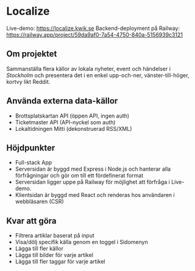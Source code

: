 # Localize
Live-demo: https://localize.kwik.se
Backend-deployment på Railway: https://railway.app/project/59da9af0-7a54-4750-840a-5156939c3121

## Om projektet
Sammanställa flera källor av lokala nyheter, event och händelser i *Stockholm* och presentera det i en enkel upp-och-ner, vänster-till-höger, kortvy likt Reddit.

## Använda externa data-källor
- Brottsplatskartan API (öppen API, ingen auth)
- Ticketmaster API (API-nyckel som auth)
- Lokaltidningen Mitti (dekonstruerad RSS/XML)

## Höjdpunkter
- Full-stack App
- Serversidan är byggd med Express i Node.js och hanterar alla förfrågningar och gör om till ett fördefinerat format
- Serversidan ligger uppe på Railway för möjlighet att förfråga i Live-demo.
- Klientsidan är byggd med React och renderas hos användaren i webbläsaren (CSR)

## Kvar att göra
- Filtrera artiklar baserat på input
- Visa/dölj specifik källa genom en toggel i Sidomenyn
- Lägga till fler källor
- Lägga till bilder för varje artikel
- Lägga till fler taggar för varje artikel
